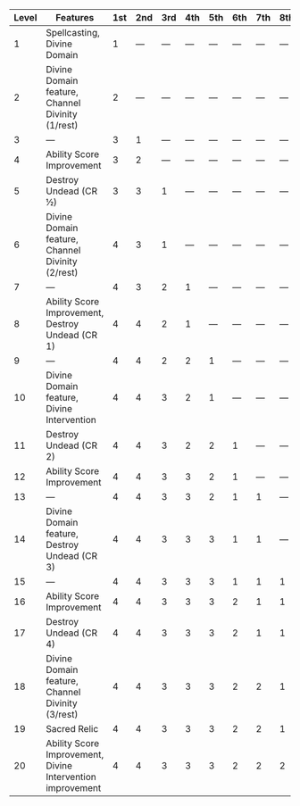 | Level | Features                                                   | 1st     | 2nd     | 3rd     | 4th     | 5th     | 6th     | 7th     | 8th     | 9th     |
|-------|------------------------------------------------------------|---------|---------|---------|---------|---------|---------|---------|---------|---------|
| 1     | Spellcasting, Divine Domain                                | 1       | &mdash; | &mdash; | &mdash; | &mdash; | &mdash; | &mdash; | &mdash; | &mdash; |
| 2     | Divine Domain feature, Channel Divinity (1/rest)           | 2       | &mdash; | &mdash; | &mdash; | &mdash; | &mdash; | &mdash; | &mdash; | &mdash; |
| 3     | &mdash;                                                    | 3       | 1       | &mdash; | &mdash; | &mdash; | &mdash; | &mdash; | &mdash; | &mdash; |
| 4     | Ability Score Improvement                                  | 3       | 2       | &mdash; | &mdash; | &mdash; | &mdash; | &mdash; | &mdash; | &mdash; |
| 5     | Destroy Undead (CR ½)                                      | 3       | 3       | 1       | &mdash; | &mdash; | &mdash; | &mdash; | &mdash; | &mdash; |
| 6     | Divine Domain feature, Channel Divinity (2/rest)           | 4       | 3       | 1       | &mdash; | &mdash; | &mdash; | &mdash; | &mdash; | &mdash; |
| 7     | &mdash;                                                    | 4       | 3       | 2       | 1       | &mdash; | &mdash; | &mdash; | &mdash; | &mdash; |
| 8     | Ability Score Improvement, Destroy Undead (CR 1)           | 4       | 4       | 2       | 1       | &mdash; | &mdash; | &mdash; | &mdash; | &mdash; |
| 9     | &mdash;                                                    | 4       | 4       | 2       | 2       | 1       | &mdash; | &mdash; | &mdash; | &mdash; |
| 10    | Divine Domain feature, Divine Intervention                 | 4       | 4       | 3       | 2       | 1       | &mdash; | &mdash; | &mdash; | &mdash; |
| 11    | Destroy Undead (CR 2)                                      | 4       | 4       | 3       | 2       | 2       | 1       | &mdash; | &mdash; | &mdash; |
| 12    | Ability Score Improvement                                  | 4       | 4       | 3       | 3       | 2       | 1       | &mdash; | &mdash; | &mdash; |
| 13    | &mdash;                                                    | 4       | 4       | 3       | 3       | 2       | 1       | 1       | &mdash; | &mdash; |
| 14    | Divine Domain feature, Destroy Undead (CR 3)               | 4       | 4       | 3       | 3       | 3       | 1       | 1       | &mdash; | &mdash; |
| 15    | &mdash;                                                    | 4       | 4       | 3       | 3       | 3       | 1       | 1       | 1       | &mdash; |
| 16    | Ability Score Improvement                                  | 4       | 4       | 3       | 3       | 3       | 2       | 1       | 1       | &mdash; |
| 17    | Destroy Undead (CR 4)                                      | 4       | 4       | 3       | 3       | 3       | 2       | 1       | 1       | 1       |
| 18    | Divine Domain feature, Channel Divinity (3/rest)           | 4       | 4       | 3       | 3       | 3       | 2       | 2       | 1       | 1       |
| 19    | Sacred Relic                                               | 4       | 4       | 3       | 3       | 3       | 2       | 2       | 1       | 1       |
| 20    | Ability Score Improvement, Divine Intervention improvement | 4       | 4       | 3       | 3       | 3       | 2       | 2       | 2       | 1       |
